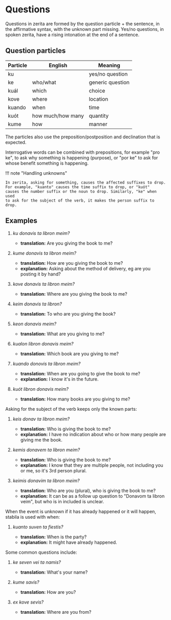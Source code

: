 # Questions

Questions in zerita are formed by the question particle + the sentence, in the
affirmative syntax, with the unknown part missing. Yes/no questions, in spoken
zerita, have a rising intonation at the end of a sentence.

## Question particles

| Particle | English           | Meaning          |
| -------- | ----------------- | ---------------- |
| ku       |                   | yes/no question  |
| ke       | who/what          | generic question |
| kuál     | which             | choice           |
| kove     | where             | location         |
| kuando   | when              | time             |
| kuót     | how much/how many | quantity         |
| kume     | how               | manner           |

The particles also use the preposition/postposition and declination that is expected.

Interrogative words can be combined with prepositions, for example "pro ke", to ask why
something is happening (purpose), or "por ke" to ask for whose benefit something is happening.

!!! note "Handling unknowns"

    In zerita, asking for something, causes the affected suffixes to drop.
    For example, "kuanto" causes the time suffix to drop, or "kuót"
    causes the number suffix or the noun to drop. Similarly, "ke" when used
    to ask for the subject of the verb, it makes the person suffix to drop.

## Examples

1.  _ku donavis ta libron meim?_

    -   **translation:** Are you giving the book to me?

1.  _kume donavis ta libron meim?_

    -   **translation:** How are you giving the book to me?
    -   **explanation:** Asking about the method of delivery, eg are you posting it by hand?

1.  _kove donavis ta libron meim?_

    -   **translation:** Where are you giving the book to me?

1.  _keim donavis ta libron?_

    -   **translation:** To who are you giving the book?

1.  _keon donavis meim?_

    -   **translation:** What are you giving to me?

1.  _kualon libron donavis meim?_

    -   **translation:** Which book are you giving to me?

1.  _kuando donovis ta libron meim?_

    -   **translation:** When are you going to give the book to me?
    -   **explanation:** I know it's in the future.

1.  _kuót libron donavis meim?_

    -   **translation:** How many books are you giving to me?

Asking for the subject of the verb keeps only the known parts:

1.  _keis donav ta libron meim?_

    -   **translation:** Who is giving the book to me?
    -   **explanation:** I have no indication about who or how many people are giving me the book.

1.  _kemis donavem ta libron meim?_

    -   **translation:** Who is giving the book to me?
    -   **explanation:** I know that they are multiple people, not including you or me, so it's 3rd person plural.

1.  _keimis donavim ta libron meim?_

    -   **translation:** Who are you (plural), who is giving the book to me?
    -   **explanation:** It can be as a follow up question to "Donavom ta libron veim", but who is in included is unclear.

When the event is unknown if it has already happened or it will happen, stabila is used with when:

1.  _kuanto suven ta fiestis?_

    -   **translation:** When is the party?
    -   **explanation:** It might have already happened.

Some common questions include:

1.  _ke seven vei ta namis?_

    -   **translation:** What's your name?

1.  _kume savis?_

    -   **translation:** How are you?

1.  _ex kove sevis?_

    -   **translation:** Where are you from?
